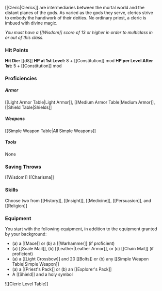 [[Cleric|Clerics]] are intermediaries between the mortal world and the distant planes of the gods. As varied as the gods they serve, clerics strive to embody the handiwork of their deities. No ordinary priest, a cleric is imbued with divine magic.

_You must have a [[Wisdom]] score of 13 or higher in order to multiclass in or out of this class._

### **Hit Points**
**Hit Die:** [[d8]]
**HP at 1st Level:** 8 + [[Constitution]] mod
**HP per Level After 1st:** 5 + [[Constitution]] mod

### **Proficiencies**
##### **Armor**
[[Light Armor Table|Light Armor]], [[Medium Armor Table|Medium Armor]], [[Shield Table|Shields]]
##### **Weapons**
[[Simple Weapon Table|All Simple Weapons]]
##### **Tools**
None

### **Saving Throws**
[[Wisdom]]
[[Charisma]]

### **Skills**
Choose two from [[History]], [[Insight]], [[Medicine]], [[Persuasion]], and [[Religion]]

### **Equipment**
You start with the following equipment, in addition to the equipment granted by your background:
- (a) a [[Mace]] or (b) a [[Warhammer]] (if proficient)
- (a) [[Scale Mail]], (b) [[Leather|Leather Armor]], or (c) [[Chain Mail]] (if proficient)
- (a) a [[Light Crossbow]] and 20 [[Bolts]] or (b) any [[Simple Weapon Table|Simple Weapon]]
- (a) a [[Priest's Pack]] or (b) an [[Explorer's Pack]]
- A [[Shield]] and a holy symbol

![[Cleric Level Table]]